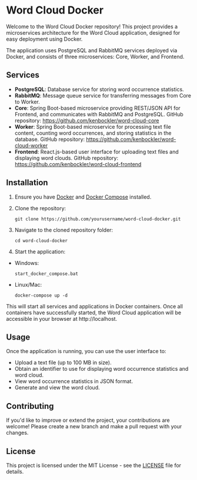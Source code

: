 # Word Cloud Docker

Welcome to the Word Cloud Docker repository! This project provides a microservices architecture for the Word Cloud application, designed for easy deployment using Docker.

The application uses PostgreSQL and RabbitMQ services deployed via Docker, and consists of three microservices: Core, Worker, and Frontend.

## Services

* **PostgreSQL**: Database service for storing word occurrence statistics.
* **RabbitMQ**: Message queue service for transferring messages from Core to Worker.
* **Core**: Spring Boot-based microservice providing REST/JSON API for Frontend, and communicates with RabbitMQ and PostgreSQL. GitHub repository: https://github.com/kenbockler/word-cloud-core
* **Worker**: Spring Boot-based microservice for processing text file content, counting word occurrences, and storing statistics in the database. GitHub repository: https://github.com/kenbockler/word-cloud-worker
* **Frontend**: React.js-based user interface for uploading text files and displaying word clouds. GitHub repository: https://github.com/kenbockler/word-cloud-frontend

## Installation

1. Ensure you have [Docker](https://docs.docker.com/get-docker/) and [Docker Compose](https://docs.docker.com/compose/install/) installed.

2. Clone the repository:

    ```
    git clone https://github.com/yourusername/word-cloud-docker.git
    ```

3. Navigate to the cloned repository folder:

    ```
    cd word-cloud-docker
    ```



4. Start the application:
  * Windows:
    ```
    start_docker_compose.bat
    ```
  * Linux/Mac:
    ```
    docker-compose up -d
    ```

This will start all services and applications in Docker containers. Once all containers have successfully started, the Word Cloud application will be accessible in your browser at http://localhost.

## Usage

Once the application is running, you can use the user interface to:

* Upload a text file (up to 100 MB in size).
* Obtain an identifier to use for displaying word occurrence statistics and word cloud.
* View word occurrence statistics in JSON format.
* Generate and view the word cloud.

## Contributing

If you'd like to improve or extend the project, your contributions are welcome! Please create a new branch and make a pull request with your changes.

## License

This project is licensed under the MIT License - see the [LICENSE](LICENSE) file for details.
